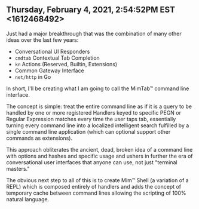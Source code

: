 ## Thursday, February 4, 2021, 2:54:52PM EST <1612468492>

Just had a major breakthrough that was the combination of many other
ideas over the last few years:

* Conversational UI Responders
* `cmdtab` Contextual Tab Completion
* `kn` Actions (Reserved, Builtin, Extensions)
* Common Gateway Interface
* `net/http` in Go

In short, I'll be creating what I am going to call the MimTab™ command
line interface.

The concept is simple: treat the entire command line as if it is a query
to be handled by one or more registered Handlers keyed to specific PEGN
or Regular Expression matches every time the user taps tab, essentially
turning every command line into a localized intelligent search fulfilled
by a single command line application (which can optional support other
commands as extensions).

This approach obliterates the ancient, dead, broken idea of a command
line with options and hashes and specific usage and ushers in further
the era of conversational user interfaces that anyone can use, not just
"terminal masters."

The obvious next step to all of this is to create Mim™ Shell (a
variation of a REPL) which is composed entirely of handlers and adds the
concept of temporary cache between command lines allowing the scripting
of 100% natural language.
